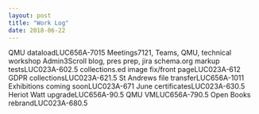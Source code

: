 ```yaml
---
layout: post
title: "Work Log"
date: 2018-06-22
---
```

<tr><td>QMU dataload</td><td>LUC656A-70</td><td>15</td><td></td></tr>
<tr><td>Meetings</td><td></td><td>7</td><td>121, Teams, QMU, technical workshop</td></tr>
<tr><td>Admin</td><td></td><td>3</td><td>Scroll blog, pres prep, jira</td></tr>
<tr><td>schema.org markup tests</td><td>LUC023A-60</td><td>2.5</td><td></td></tr>
<tr><td>collections.ed image fix/front page</td><td>LUC023A-61</td><td>2</td><td></td></tr>
<tr><td>GDPR collections</td><td>LUC023A-62</td><td>1.5</td><td></td></tr>
<tr><td>St Andrews file transfer</td><td>LUC656A-101</td><td>1</td><td></td></tr>
<tr><td>Exhibitions coming soon</td><td>LUC023A-67</td><td>1</td><td></td></tr>
<tr><td>June certificates</td><td>LUC023A-63</td><td>0.5</td><td></td></tr>
<tr><td>Heriot Watt upgrade</td><td>LUC656A-9</td><td>0.5</td><td></td></tr>
<tr><td>QMU VM</td><td>LUC656A-79</td><td>0.5</td><td></td></tr>
<tr><td>Open Books rebrand</td><td>LUC023A-68</td><td>0.5</td><td></td></tr>
